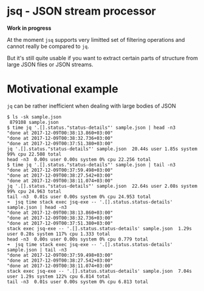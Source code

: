 # jsq - JSON stream processor

**Work in progress**

At the moment `jsq` supports very limitted set of filtering operations and cannot really be compared to `jq`.

But it's still quite usable if you want to extract certain parts of structure from large JSON files or JSON streams.

# Motivational example

`jq` can be rather inefficient when dealing with large bodies of JSON

```shell
$ ls -sk sample.json
 879108 sample.json
$ time jq '.[].status."status-details"' sample.json | head -n3
"done at 2017-12-09T00:38:13.860+03:00"
"done at 2017-12-09T00:38:32.736+03:00"
"done at 2017-12-09T00:37:51.380+03:00"
jq '.[].status."status-details"' sample.json  20.44s user 1.85s system 99% cpu 22.508 total
head -n3  0.00s user 0.00s system 0% cpu 22.256 total
$ time jq '.[].status."status-details"' sample.json | tail -n3
"done at 2017-12-09T00:37:59.498+03:00"
"done at 2017-12-09T00:38:27.542+03:00"
"done at 2017-12-09T00:38:11.074+03:00"
jq '.[].status."status-details"' sample.json  22.64s user 2.08s system 99% cpu 24.963 total
tail -n3  0.01s user 0.00s system 0% cpu 24.953 total
➜  jsq time stack exec jsq-exe -- '.[].status.status-details' sample.json | head -n3
"done at 2017-12-09T00:38:13.860+03:00"
"done at 2017-12-09T00:38:32.736+03:00"
"done at 2017-12-09T00:37:51.380+03:00"
stack exec jsq-exe -- '.[].status.status-details' sample.json  1.29s user 0.28s system 117% cpu 1.333 total
head -n3  0.00s user 0.00s system 0% cpu 0.779 total
➜  jsq time stack exec jsq-exe -- '.[].status.status-details' sample.json | tail -n3
"done at 2017-12-09T00:37:59.498+03:00"
"done at 2017-12-09T00:38:27.542+03:00"
"done at 2017-12-09T00:38:11.074+03:00"
stack exec jsq-exe -- '.[].status.status-details' sample.json  7.04s user 1.29s system 122% cpu 6.814 total
tail -n3  0.01s user 0.00s system 0% cpu 6.813 total
```
